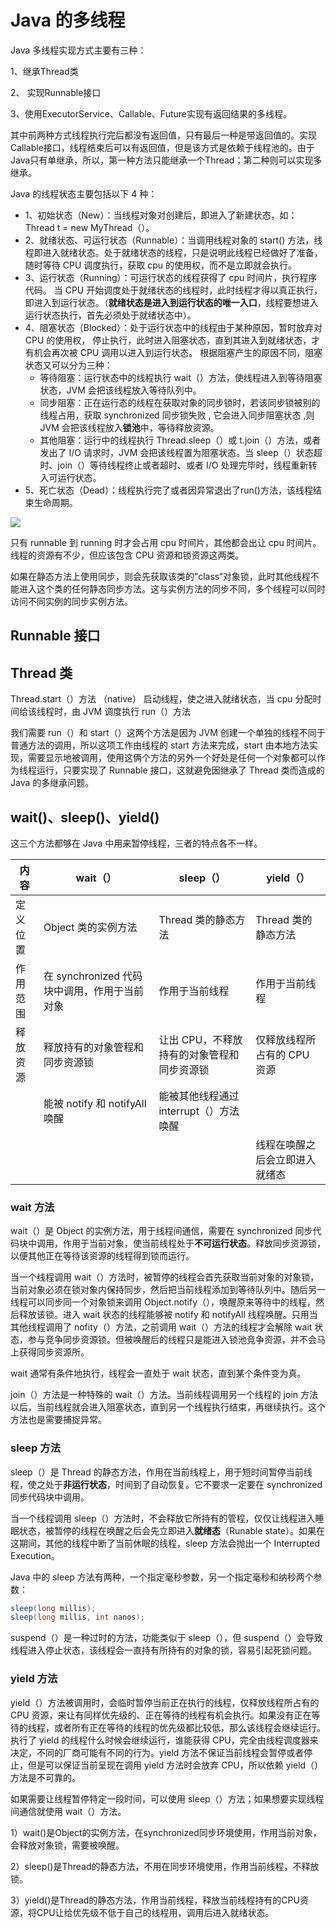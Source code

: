 # Java 的多线程



Java 多线程实现方式主要有三种：

1、继承Thread类

2、 实现Runnable接口

3、使用ExecutorService、Callable、Future实现有返回结果的多线程。

其中前两种方式线程执行完后都没有返回值，只有最后一种是带返回值的。实现Callable接口，线程结束后可以有返回值，但是该方式是依赖于线程池的。由于Java只有单继承，所以，第一种方法只能继承一个Thread；第二种则可以实现多继承。



Java 的线程状态主要包括以下 4 种：

- 1、初始状态（New）：当线程对象对创建后，即进入了新建状态，如：Thread t = new MyThread（）。
- 2、就绪状态、可运行状态（Runnable）：当调用线程对象的 start() 方法，线程即进入就绪状态。处于就绪状态的线程，只是说明此线程已经做好了准备，随时等待 CPU 调度执行，获取 cpu 的使用权，而不是立即就会执行。
- 3、运行状态（Running）：可运行状态的线程获得了 cpu 时间片，执行程序代码。 当 CPU 开始调度处于就绪状态的线程时，此时线程才得以真正执行，即进入到运行状态。（**就绪状态是进入到运行状态的唯一入口**，线程要想进入运行状态执行，首先必须处于就绪状态中）。
- 4、阻塞状态（Blocked）：处于运行状态中的线程由于某种原因，暂时放弃对 CPU 的使用权， 停止执行，此时进入阻塞状态，直到其进入到就绪状态，才有机会再次被 CPU 调用以进入到运行状态。 根据阻塞产生的原因不同，阻塞状态又可以分为三种：
    - 等待阻塞：运行状态中的线程执行 wait（）方法，使线程进入到等待阻塞状态，JVM 会把该线程放入等待队列中。
    - 同步阻塞：正在运行态的线程在获取对象的同步锁时，若该同步锁被别的线程占用，获取 synchronized 同步锁失败 , 它会进入同步阻塞状态 ,则 JVM 会把该线程放入**锁池**中，等待释放资源。
    - 其他阻塞：运行中的线程执行 Thread.sleep（）或 t.join（）方法，或者发出了 I/O 请求时，JVM 会把该线程置为阻塞状态。当 sleep（）状态超时、join（）等待线程终止或者超时、或者 I/O 处理完毕时，线程重新转入可运行状态。
- 5、死亡状态（Dead）：线程执行完了或者因异常退出了run()方法，该线程结束生命周期。

![](https://uploadfiles.nowcoder.com/images/20180709/3807435_1531103859654_3658A873352D1D5FB9EF74D9F9F1F0B5)

只有 runnable 到 running 时才会占用 cpu 时间片，其他都会出让 cpu 时间片。
线程的资源有不少，但应该包含 CPU 资源和锁资源这两类。







如果在静态方法上使用同步，则会先获取该类的”class“对象锁，此时其他线程不能进入这个类的任何静态同步方法。这与实例方法的同步不同，多个线程可以同时访问不同实例的同步实例方法。





## Runnable 接口





## Thread 类







Thread.start（）方法 （native） 启动线程，使之进入就绪状态，当 cpu 分配时间给该线程时，由 JVM 调度执行 run（）方法

我们需要 run（）和 start（）这两个方法是因为 JVM 创建一个单独的线程不同于普通方法的调用，所以这项工作由线程的 start 方法来完成，start 由本地方法实现，需要显示地被调用，使用这俩个方法的另外一个好处是任何一个对象都可以作为线程运行，只要实现了 Runnable 接口，这就避免因继承了 Thread 类而造成的 Java 的多继承问题。





## wait()、sleep()、yield()

这三个方法都够在 Java 中用来暂停线程，三者的特点各不一样。



| 内容     | wait（）                                     | sleep（）                                  | yield（）                      |
| -------- | -------------------------------------------- | ------------------------------------------ | ------------------------------ |
| 定义位置 | Object 类的实例方法                          | Thread 类的静态方法                        | Thread 类的静态方法            |
| 作用范围 | 在 synchronized 代码块中调用，作用于当前对象 | 作用于当前线程                             | 作用于当前线程                 |
| 释放资源 | 释放持有的对象管程和同步资源锁               | 让出 CPU，不释放持有的对象管程和同步资源锁 | 仅释放线程所占有的 CPU 资源    |
|          | 能被 notify 和 notifyAll 唤醒                | 能被其他线程通过 interrupt（）方法唤醒     |                                |
|          |                                              |                                            | 线程在唤醒之后会立即进入就绪态 |



### wait 方法

wait（）是 Object 的实例方法，用于线程间通信，需要在 synchronized 同步代码块中调用，作用于当前对象，使当前线程处于**不可运行状态**。释放同步资源锁，以便其他正在等待该资源的线程得到锁而运行。

当一个线程调用 wait（）方法时，被暂停的线程会首先获取当前对象的对象锁，当前对象必须在锁对象内保持同步，然后把当前线程添加到等待队列中。随后另一线程可以同步同一个对象锁来调用 Object.notify（），唤醒原来等待中的线程，然后释放该锁。进入 wait 状态的线程能够被 notify 和 notifyAll 线程唤醒。只用当其他线程调用了 nofity（）方法，之前调用 wait（）方法的线程才会解除 wait 状态，参与竞争同步资源锁。但被唤醒后的线程只是能进入锁池竞争资源，并不会马上获得同步资源所。

wait 通常有条件地执行，线程会一直处于 wait 状态，直到某个条件变为真。



join（）方法是一种特殊的 wait（）方法。当前线程调用另一个线程的 join 方法以后，当前线程就会进入阻塞状态，直到另一个线程执行结束，再继续执行。这个方法也是需要捕捉异常。



### sleep 方法

sleep（）是 Thread 的静态方法，作用在当前线程上，用于短时间暂停当前线程，使之处于**非运行状态**，时间到了自动恢复。它不要求一定要在 synchronized 同步代码块中调用。

当一个线程调用 sleep（）方法时，不会释放它所持有的管程，仅仅让线程进入睡眠状态，被暂停的线程在唤醒之后会先立即进入**就绪态**（Runable state）。如果在这期间，其他的线程中断了当前休眠的线程，sleep 方法会抛出一个 Interrupted Execution。

Java 中的 sleep 方法有两种，一个指定毫秒参数，另一个指定毫秒和纳秒两个参数：

```java
sleep(long millis);
sleep(long millis, int nanos);
```



suspend（）是一种过时的方法，功能类似于 sleep（），但 suspend（）会导致线程进入停止状态，该线程会一直持有所持有的对象的锁，容易引起死锁问题。



### yield 方法

yield（）方法被调用时，会临时暂停当前正在执行的线程，仅释放线程所占有的 CPU 资源，来让有同样优先级的、正在等待的线程有机会执行。如果没有正在等待的线程，或者所有正在等待的线程的优先级都比较低，那么该线程会继续运行。执行了 yield 的线程什么时候会继续运行，谁能获得 CPU，完全由线程调度器来决定，不同的厂商可能有不同的行为。yield 方法不保证当前线程会暂停或者停止，但是可以保证当前呈现在调用 yield 方法时会放弃 CPU，所以依赖 yield（）方法是不可靠的。



如果需要让线程暂停特定一段时间，可以使用 sleep（）方法；如果想要实现线程间通信就使用 wait（）方法。





1）wait()是Object的实例方法，在synchronized同步环境使用，作用当前对象，会释放对象锁，需要被唤醒。

2）sleep()是Thread的静态方法，不用在同步环境使用，作用当前线程，不释放锁。

3）yield()是Thread的静态方法，作用当前线程，释放当前线程持有的CPU资源，将CPU让给优先级不低于自己的线程用，调用后进入就绪状态。